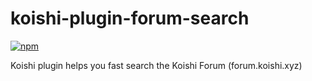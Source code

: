 # koishi-plugin-forum-search

[![npm](https://img.shields.io/npm/v/koishi-plugin-forum-search?style=flat-square)](https://www.npmjs.com/package/koishi-plugin-forum-search)

Koishi plugin helps you fast search the Koishi Forum (forum.koishi.xyz)
